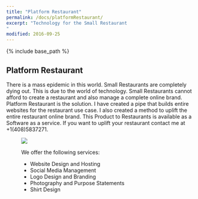 ```yaml
---
title: "Platform Restaurant"
permalink: /docs/platformRestaurant/
excerpt: "Technology for the Small Restaurant
"
modified: 2016-09-25
---
```


{% include base_path %}

## Platform Restaurant

There is a mass epidemic in this world. Small Restaurants are completely dying out. This is due to the world of technology. Small Restaurants cannot afford to create a restaurant and also manage a complete online brand. Platform Restaurant is the solution. I have created a pipe that builds entire websites for the restaurant use case. I also created a method to uplift the entire restaurant online brand. This Product to Restaurants is available as a Software as a service. If you want to uplift your restaurant contact me at +1(408)5837271.
<figure>
  <img src="{{ base_path }}/images/restaurant.jpeg">

We offer the following services:

* Website Design and Hosting
* Social Media Management
* Logo Design and Branding
* Photography and Purpose Statements
* Shirt Design


